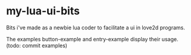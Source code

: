 # my-lua-ui-bits
Bits i've made as a newbie lua coder to facilitate a ui in love2d programs.

The examples button-example and entry-example display their usage. (todo: commit examples)
